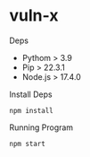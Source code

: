 # vuln-x

Deps

- Pythom > 3.9
- Pip > 22.3.1
- Node.js > 17.4.0

Install Deps

```
npm install
```

Running Program
```
npm start
```

